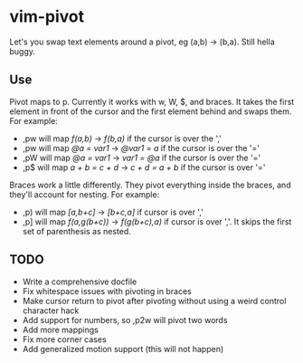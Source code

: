 vim-pivot
=========

Let's you swap text elements around a pivot, eg (a,b) -> (b,a). Still hella buggy.

Use
---

Pivot maps to <leader>p. Currently it works with w, W, $, and braces. It takes the first element in front of the cursor and the first element behind and swaps them. For example:

* ,pw will map _f(a,b)_ -> _f(b,a)_ if the cursor is over the ','
* ,pw will map _@a = var1_ -> _@var1 = a_ if the cursor is over the '='
* ,pW will map _@a = var1_ -> _var1 = @a_ if the cursor is over the '='
* ,p$ will map _a + b = c + d_ -> _c + d = a + b_ if the cursor is over '='

Braces work a little differently. They pivot everything inside the braces, and they'll account for nesting. For example:

* ,p) will map _[a,b+c]_ -> _[b+c,a]_ if cursor is over ','
* ,p] will map _f(a,g(b+c))_ -> _f(g(b+c),a)_ if cursor is over ','. It skips the first set of parenthesis as nested.

TODO
----

* Write a comprehensive docfile
* Fix whitespace issues with pivoting in braces
* Make cursor return to pivot after pivoting without using a weird control character hack
* Add support for numbers, so ,p2w will pivot two words
* Add more mappings
* Fix more corner cases
* Add generalized motion support (this will not happen)
